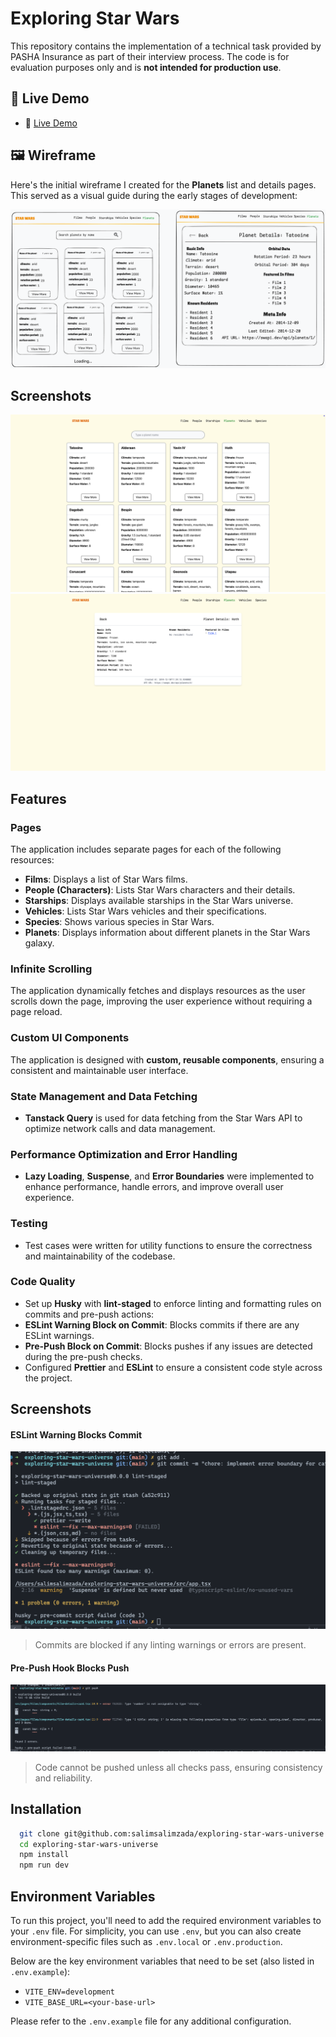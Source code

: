 # Exploring Star Wars

This repository contains the implementation of a technical task provided by PASHA Insurance as part of their interview process. The code is for evaluation purposes only and is **not intended for production use**.

## 🚀 Live Demo

- 🔗 [Live Demo](https://exploring-star-wars-universe.netlify.app/)

## 🖼️ Wireframe

Here's the initial wireframe I created for the **Planets** list and details pages.  
This served as a visual guide during the early stages of development:

![planets-page-with-details-wireframe](./src/assets/planets-page-with-details-wireframe.png)

## Screenshots

![planets-page](./src/assets/planets-page.png)
![planet-details-page](./src/assets/planet-details-page.png)

## Features

### Pages

The application includes separate pages for each of the following resources:

- **Films**: Displays a list of Star Wars films.
- **People (Characters)**: Lists Star Wars characters and their details.
- **Starships**: Displays available starships in the Star Wars universe.
- **Vehicles**: Lists Star Wars vehicles and their specifications.
- **Species**: Shows various species in Star Wars.
- **Planets**: Displays information about different planets in the Star Wars galaxy.

### Infinite Scrolling

The application dynamically fetches and displays resources as the user scrolls down the page, improving the user experience without requiring a page reload.

### Custom UI Components

The application is designed with **custom, reusable components**, ensuring a consistent and maintainable user interface.

### State Management and Data Fetching

- **Tanstack Query** is used for data fetching from the Star Wars API to optimize network calls and data management.

### Performance Optimization and Error Handling

- **Lazy Loading**, **Suspense**, and **Error Boundaries** were implemented to enhance performance, handle errors, and improve overall user experience.

### Testing

- Test cases were written for utility functions to ensure the correctness and maintainability of the codebase.

### Code Quality

- Set up **Husky** with **lint-staged** to enforce linting and formatting rules on commits and pre-push actions:
- **ESLint Warning Block on Commit**: Blocks commits if there are any ESLint warnings.
- **Pre-Push Block on Commit**: Blocks pushes if any issues are detected during the pre-push checks.
- Configured **Prettier** and **ESLint** to ensure a consistent code style across the project.

## Screenshots

#### ESLint Warning Blocks Commit

![eslint-commit-block](./src/assets/pre-commit.png)

> Commits are blocked if any linting warnings or errors are present.

#### Pre-Push Hook Blocks Push

![Pre-Push Block](./src/assets/pre-push.png)

> Code cannot be pushed unless all checks pass, ensuring consistency and reliability.

## Installation

```bash
  git clone git@github.com:salimsalimzada/exploring-star-wars-universe.git
  cd exploring-star-wars-universe
  npm install
  npm run dev
```

## Environment Variables

To run this project, you'll need to add the required environment variables to your `.env` file. For simplicity, you can use `.env`, but you can also create environment-specific files such as `.env.local` or `.env.production`.

Below are the key environment variables that need to be set (also listed in `.env.example`):

- `VITE_ENV=development`
- `VITE_BASE_URL=<your-base-url>`

Please refer to the `.env.example` file for any additional configuration.
